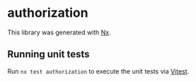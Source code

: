 # authorization

This library was generated with [Nx](https://nx.dev).

## Running unit tests

Run `nx test authorization` to execute the unit tests via [Vitest](https://vitest.dev/).
